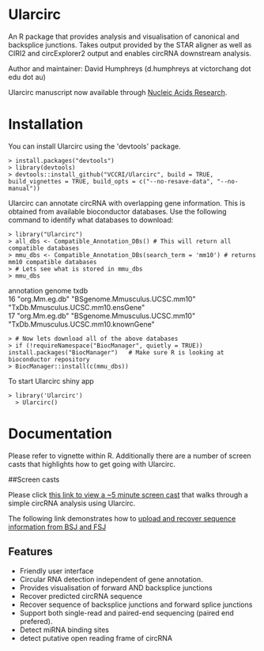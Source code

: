 # Ularcirc
An R package that provides analysis and visualisation of canonical and backsplice junctions.
Takes output provided by the STAR aligner as well as CIRI2 and circExplorer2 output and enables circRNA downstream analysis.

Author and maintainer: David Humphreys (d.humphreys  at      victorchang  dot   edu   dot    au)

Ularcirc manuscript now available through [Nucleic Acids Research](https://academic.oup.com/nar/advance-article/doi/10.1093/nar/gkz718/5552786). 

# Installation
You can install Ularcirc using the 'devtools' package.  

    > install.packages("devtools")
    > library(devtools)
    > devtools::install_github("VCCRI/Ularcirc", build = TRUE, build_vignettes = TRUE, build_opts = c("--no-resave-data", "--no-manual"))

Ularcirc can annotate circRNA with overlapping gene information. This is obtained from available 
bioconductor databases. Use the following command to identify what databases to download:

    > library("Ularcirc")
    > all_dbs <- Compatible_Annotation_DBs() # This will return all compatible databases
    > mmu_dbs <- Compatible_Annotation_DBs(search_term = 'mm10') # returns mm10 compatible databases
    > # Lets see what is stored in mmu_dbs
    > mmu_dbs
   annotation     genome                         txdb                                
16 "org.Mm.eg.db" "BSgenome.Mmusculus.UCSC.mm10" "TxDb.Mmusculus.UCSC.mm10.ensGene"  
17 "org.Mm.eg.db" "BSgenome.Mmusculus.UCSC.mm10" "TxDb.Mmusculus.UCSC.mm10.knownGene"
    
    > # Now lets download all of the above databases
    > if (!requireNamespace("BiocManager", quietly = TRUE))
    install.packages("BiocManager")   # Make sure R is looking at bioconductor repository
    > BiocManager::install(c(mmu_dbs))
    
    
To start Ularcirc shiny app

    > library('Ularcirc')
	  > Ularcirc()

	
# Documentation
Please refer to vignette within R. Additionally  there are a number of screen casts that highlights how to get going with Ularcirc.

##Screen casts

Please click [this link to view a ~5 minute screen cast](https://youtu.be/96rcxlh_aLA) that walks through a simple circRNA analysis using Ularcirc.

The following link demonstrates how to [upload and recover sequence information from BSJ and FSJ](https://youtu.be/txWAI-LJCVw)


##  Features

* Friendly user interface
* Circular RNA detection independent of gene annotation.
* Provides visualisation of forward AND backsplice junctions
* Recover predicted circRNA sequence
* Recover sequence of backsplice junctions and forward splice junctions
* Support both single-read and paired-end sequencing (paired end prefered).
* Detect miRNA binding sites
* detect putative open reading frame of circRNA

